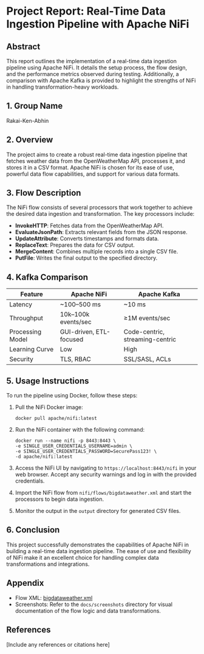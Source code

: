# Project Report: Real-Time Data Ingestion Pipeline with Apache NiFi

## Abstract
This report outlines the implementation of a real-time data ingestion pipeline using Apache NiFi. It details the setup process, the flow design, and the performance metrics observed during testing. Additionally, a comparison with Apache Kafka is provided to highlight the strengths of NiFi in handling transformation-heavy workloads.

## 1. Group Name
Rakai-Ken-Abhin

## 2. Overview
The project aims to create a robust real-time data ingestion pipeline that fetches weather data from the OpenWeatherMap API, processes it, and stores it in a CSV format. Apache NiFi is chosen for its ease of use, powerful data flow capabilities, and support for various data formats.

## 3. Flow Description
The NiFi flow consists of several processors that work together to achieve the desired data ingestion and transformation. The key processors include:

- **InvokeHTTP**: Fetches data from the OpenWeatherMap API.
- **EvaluateJsonPath**: Extracts relevant fields from the JSON response.
- **UpdateAttribute**: Converts timestamps and formats data.
- **ReplaceText**: Prepares the data for CSV output.
- **MergeContent**: Combines multiple records into a single CSV file.
- **PutFile**: Writes the final output to the specified directory.

## 4. Kafka Comparison
| Feature                | Apache NiFi                     | Apache Kafka                  |
|------------------------|----------------------------------|-------------------------------|
| Latency                | ~100–500 ms                     | ~10 ms                        |
| Throughput             | 10k–100k events/sec             | ≥1M events/sec                |
| Processing Model       | GUI-driven, ETL-focused         | Code-centric, streaming-centric|
| Learning Curve         | Low                              | High                          |
| Security               | TLS, RBAC                       | SSL/SASL, ACLs               |

## 5. Usage Instructions
To run the pipeline using Docker, follow these steps:

1. Pull the NiFi Docker image:
   ```
   docker pull apache/nifi:latest
   ```

2. Run the NiFi container with the following command:
   ```
   docker run --name nifi -p 8443:8443 \
   -e SINGLE_USER_CREDENTIALS_USERNAME=admin \
   -e SINGLE_USER_CREDENTIALS_PASSWORD=SecurePass123! \
   -d apache/nifi:latest
   ```

3. Access the NiFi UI by navigating to `https://localhost:8443/nifi` in your web browser. Accept any security warnings and log in with the provided credentials.

4. Import the NiFi flow from `nifi/flows/bigdataweather.xml` and start the processors to begin data ingestion.

5. Monitor the output in the `output` directory for generated CSV files.

## 6. Conclusion
This project successfully demonstrates the capabilities of Apache NiFi in building a real-time data ingestion pipeline. The ease of use and flexibility of NiFi make it an excellent choice for handling complex data transformations and integrations.

## Appendix
- Flow XML: [bigdataweather.xml](../nifi/flows/bigdataweather.xml)
- Screenshots: Refer to the `docs/screenshots` directory for visual documentation of the flow logic and data transformations.

## References
[Include any references or citations here]
